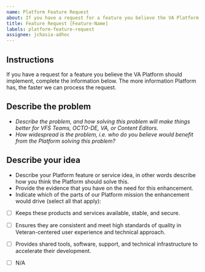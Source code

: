 ```yaml
---
name: Platform Feature Request
about: If you have a request for a feature you believe the VA Platform should implement, complete the information below.
title: Feature Request [Feature-Name]
labels: platform-feature-request
assignee: jchasia-adhoc
---
```


## Instructions 

If you have a request for a feature you believe the VA Platform should implement, complete the information below. The more information Platform has, the faster we can process the request.


## Describe the problem 

- *Describe the problem, and how solving this problem will make things better for VFS Teams, OCTO-DE, VA, or Content Editors.*
- *How widespread is the problem, i.e. who do you believe would benefit from the Platform solving this problem?*



## Describe your idea 

- Describe your Platform feature or service idea, in other words describe how you think the Platform should solve this.
- Provide the evidence that you have on the need for this enhancement. 
- Indicate which of the parts of our Platform mission the enhancement would drive (select all that apply):

- [ ] Keeps these products and services available, stable, and secure.
- [ ] Ensures they are consistent and meet high standards of quality in Veteran-centered user experience and technical approach. 
- [ ] Provides shared tools, software, support, and technical infrastructure to accelerate their development. 
- [ ] N/A

